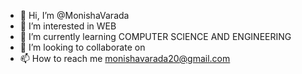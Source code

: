 - 👋 Hi, I’m @MonishaVarada
- 👀 I’m interested in WEB
- 🌱 I’m currently learning COMPUTER SCIENCE AND ENGINEERING
- 💞️ I’m looking to collaborate on 
- 📫 How to reach me monishavarada20@gmail.com

<!---
MonishaVarada/MonishaVarada is a ✨ special ✨ repository because its `README.md` (this file) appears on your GitHub profile.
You can click the Preview link to take a look at your changes.
--->
